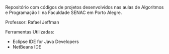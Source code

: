 Repositório com códigos de projetos desenvolvidos nas aulas de Algoritmos e Programação II na Faculdade SENAC em Porto Alegre.

Professor: Rafael Jeffman

Ferramentas Utilizadas:

* Eclipse IDE for Java Developers
* NetBeans IDE 

